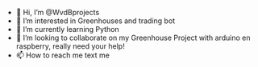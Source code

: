 - 👋 Hi, I’m @WvdBprojects
- 👀 I’m interested in Greenhouses and trading bot
- 🌱 I’m currently learning Python
- 💞️ I’m looking to collaborate on my Greenhouse Project with arduino en raspberry, really need your help!
- 📫 How to reach me text me

<!---
WvdBprojects/WvdBprojects is a ✨ special ✨ repository because its `README.md` (this file) appears on your GitHub profile.
You can click the Preview link to take a look at your changes.
--->
